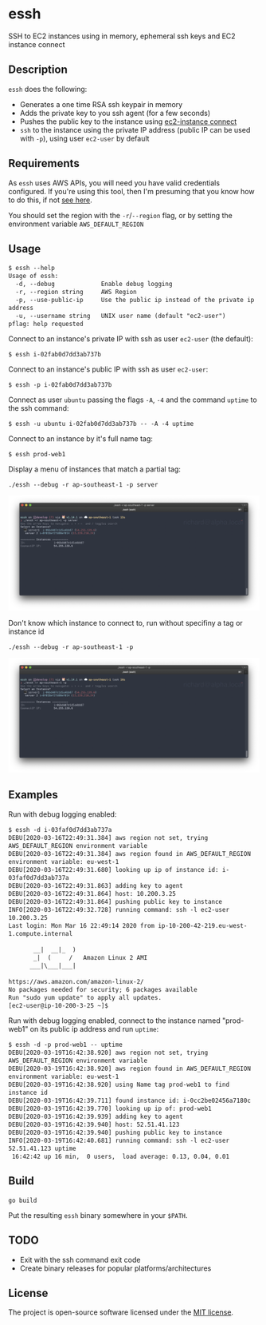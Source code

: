 # essh

SSH to EC2 instances using in memory, ephemeral ssh keys and EC2 instance connect


## Description

`essh` does the following:

- Generates a one time RSA ssh keypair in memory
- Adds the private key to you ssh agent (for a few seconds)
- Pushes the public key to the instance using [ec2-instance connect](https://docs.aws.amazon.com/AWSEC2/latest/UserGuide/Connect-using-EC2-Instance-Connect.html)
- `ssh` to the instance using the private IP address (public IP can be used with `-p`), using user `ec2-user` by default


## Requirements

As `essh` uses AWS APIs, you will need you have valid credentials configured. If you're using this tool, then I'm presuming that you know how to do this, if not [see here](https://docs.aws.amazon.com/cli/latest/userguide/cli-chap-configure.html).

You should set the region with the `-r`/`--region` flag, or by setting the environment variable `AWS_DEFAULT_REGION`


## Usage

```
$ essh --help
Usage of essh:
  -d, --debug             Enable debug logging
  -r, --region string     AWS Region
  -p, --use-public-ip     Use the public ip instead of the private ip address
  -u, --username string   UNIX user name (default "ec2-user")
pflag: help requested
```

Connect to an instance's private IP with ssh as user `ec2-user` (the default):

```
$ essh i-02fab0d7dd3ab737b
```

Connect to an instance's public IP with ssh as user `ec2-user`:

```
$ essh -p i-02fab0d7dd3ab737b
```

Connect as user `ubuntu` passing the flags `-A`, `-4` and the command `uptime` to the ssh command:

```
$ essh -u ubuntu i-02fab0d7dd3ab737b -- -A -4 uptime
```

Connect to an instance by it's full name tag:

```
$ essh prod-web1
```

Display a menu of instances that match a partial tag:

```
./essh --debug -r ap-southeast-1 -p server
```

![Screenshot partial tag menu](./imgs/partialtag.png)

Don't know which instance to connect to, run without specifiny a tag or instance id

```
./essh --debug -r ap-southeast-1 -p
```
![Screenshot partial tag menu](./imgs/listall.png)

## Examples

Run with debug logging enabled:

```
$ essh -d i-03faf0d7dd3ab737a
DEBU[2020-03-16T22:49:31.384] aws region not set, trying AWS_DEFAULT_REGION environment variable
DEBU[2020-03-16T22:49:31.384] aws region found in AWS_DEFAULT_REGION environment variable: eu-west-1
DEBU[2020-03-16T22:49:31.680] looking up ip of instance id: i-03faf0d7dd3ab737a
DEBU[2020-03-16T22:49:31.863] adding key to agent
DEBU[2020-03-16T22:49:31.864] host: 10.200.3.25
DEBU[2020-03-16T22:49:31.864] pushing public key to instance
INFO[2020-03-16T22:49:32.728] running command: ssh -l ec2-user 10.200.3.25
Last login: Mon Mar 16 22:49:14 2020 from ip-10-200-42-219.eu-west-1.compute.internal

       __|  __|_  )
       _|  (     /   Amazon Linux 2 AMI
      ___|\___|___|

https://aws.amazon.com/amazon-linux-2/
No packages needed for security; 6 packages available
Run "sudo yum update" to apply all updates.
[ec2-user@ip-10-200-3-25 ~]$
```

Run with debug logging enabled, connect to the instance named "prod-web1" on its public ip address and run `uptime`:

```
$ essh -d -p prod-web1 -- uptime
DEBU[2020-03-19T16:42:38.920] aws region not set, trying AWS_DEFAULT_REGION environment variable
DEBU[2020-03-19T16:42:38.920] aws region found in AWS_DEFAULT_REGION environment variable: eu-west-1
DEBU[2020-03-19T16:42:38.920] using Name tag prod-web1 to find instance id
DEBU[2020-03-19T16:42:39.711] found instance id: i-0cc2be02456a7180c
DEBU[2020-03-19T16:42:39.770] looking up ip of: prod-web1
DEBU[2020-03-19T16:42:39.939] adding key to agent
DEBU[2020-03-19T16:42:39.940] host: 52.51.41.123
DEBU[2020-03-19T16:42:39.940] pushing public key to instance
INFO[2020-03-19T16:42:40.681] running command: ssh -l ec2-user 52.51.41.123 uptime
 16:42:42 up 16 min,  0 users,  load average: 0.13, 0.04, 0.01
```

## Build

```
go build
```

Put the resulting `essh` binary somewhere in your `$PATH`.


## TODO

- Exit with the ssh command exit code
- Create binary releases for popular platforms/architectures


## License

The project is open-source software licensed under the [MIT license](http://opensource.org/licenses/MIT).

